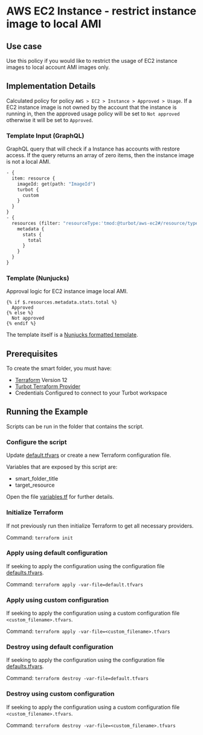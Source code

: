 # AWS EC2 Instance - restrict instance image to local AMI

## Use case

Use this policy if you would like to restrict the usage of EC2 instance images to local account AMI images only.

## Implementation Details

Calculated policy for policy `AWS > EC2 > Instance > Approved > Usage`.
If a EC2 instance image is not owned by the account that the instance is running in, then the approved usage
policy will be set to `Not approved` otherwise it will be set to `Approved`.

### Template Input (GraphQL)

GraphQL query that will check if a Instance has accounts with restore access.
If the query returns an array of zero items, then the instance image is not a local AMI.

```graphql
- {
  item: resource {
    imageId: get(path: "ImageId")
    turbot {
      custom
    }
  }
}
- {
  resources (filter: "resourceType:'tmod:@turbot/aws-ec2#/resource/types/Ami' $.ImageId:'{{$.item.imageId}}' $.OwnerId:'{{$.item.turbot.custom.aws.accountId}}'") {
    metadata {
      stats {
        total
      }
    }
  }
}
```

### Template (Nunjucks)

Approval logic for EC2 instance image local AMI.


```nunjucks
{% if $.resources.metadata.stats.total %}
  Approved
{% else %}
  Not approved
{% endif %}
```

The template itself is a [Nunjucks formatted template](https://mozilla.github.io/nunjucks/templating.html).

## Prerequisites

To create the smart folder, you must have:

- [Terraform](https://www.terraform.io) Version 12
- [Turbot Terraform Provider](https://github.com/turbotio/terraform-provider-turbot)
- Credentials Configured to connect to your Turbot workspace

## Running the Example

Scripts can be run in the folder that contains the script.

### Configure the script

Update [default.tfvars](default.tfvars) or create a new Terraform configuration file.

Variables that are exposed by this script are:

- smart_folder_title
- target_resource

Open the file [variables.tf](variables.tf) for further details.

### Initialize Terraform

If not previously run then initialize Terraform to get all necessary providers.

Command: `terraform init`

### Apply using default configuration

If seeking to apply the configuration using the configuration file [defaults.tfvars](defaults.tfvars).

Command: `terraform apply -var-file=default.tfvars`

### Apply using custom configuration

If seeking to apply the configuration using a custom configuration file `<custom_filename>.tfvars`.

Command: `terraform apply -var-file=<custom_filename>.tfvars`

### Destroy using default configuration

If seeking to apply the configuration using the configuration file [defaults.tfvars](defaults.tfvars).

Command: `terraform destroy -var-file=default.tfvars`

### Destroy using custom configuration

If seeking to apply the configuration using a custom configuration file `<custom_filename>.tfvars`.

Command: `terraform destroy -var-file=<custom_filename>.tfvars`
